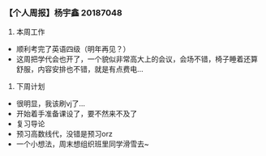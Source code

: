 ### 【个人周报】杨宇鑫 20187048
1. 本周工作
* 顺利考完了英语四级（明年再见？）
* 这周把学代会也开了，一个貌似非常高大上的会议，会场不错，椅子睡着还算舒服，内容安排也不错，就是有点费电...
1. 下周计划
* 很明显，我该刷vj了...
* 开始着手准备课设了，要不然来不及了
* 复习导论
* 预习高数线代，没错是预习orz
* 一个小想法，周末想组织班里同学滑雪去~
